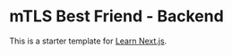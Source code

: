 # mTLS Best Friend - Backend

This is a starter template for [Learn Next.js](https://nextjs.org/learn).
